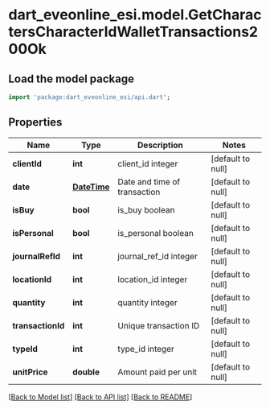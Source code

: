 # dart_eveonline_esi.model.GetCharactersCharacterIdWalletTransactions200Ok

## Load the model package
```dart
import 'package:dart_eveonline_esi/api.dart';
```

## Properties
Name | Type | Description | Notes
------------ | ------------- | ------------- | -------------
**clientId** | **int** | client_id integer | [default to null]
**date** | [**DateTime**](DateTime.md) | Date and time of transaction | [default to null]
**isBuy** | **bool** | is_buy boolean | [default to null]
**isPersonal** | **bool** | is_personal boolean | [default to null]
**journalRefId** | **int** | journal_ref_id integer | [default to null]
**locationId** | **int** | location_id integer | [default to null]
**quantity** | **int** | quantity integer | [default to null]
**transactionId** | **int** | Unique transaction ID | [default to null]
**typeId** | **int** | type_id integer | [default to null]
**unitPrice** | **double** | Amount paid per unit | [default to null]

[[Back to Model list]](../README.md#documentation-for-models) [[Back to API list]](../README.md#documentation-for-api-endpoints) [[Back to README]](../README.md)


